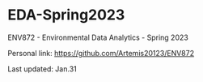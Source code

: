 # EDA-Spring2023

ENV872 - Environmental Data Analytics - Spring 2023

Personal link: <https://github.com/Artemis20123/ENV872>

Last updated: Jan.31
